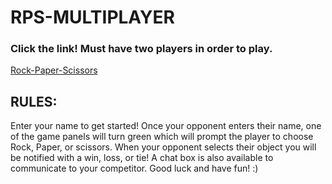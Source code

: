 # RPS-MULTIPLAYER

### Click the link! Must have two players in order to play.
[Rock-Paper-Scissors](https://jmichael96.github.io/RPS-MULTIPLAYER/)

## RULES:
Enter your name to get started! Once your opponent enters their name, one of the game panels will turn green which will prompt the player to choose Rock, Paper, or scissors. When your opponent selects their object you will be notified with a win, loss, or tie! 
A chat box is also available to communicate to your competitor.
Good luck and have fun! :)
